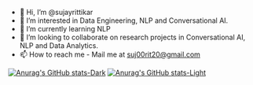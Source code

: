 - 👋 Hi, I’m @sujayrittikar
- 👀 I’m interested in Data Engineering, NLP and Conversational AI.
- 🌱 I’m currently learning NLP
- 💞️ I’m looking to collaborate on research projects in Conversational AI, NLP and Data Analytics.
- 📫 How to reach me - Mail me at suj00rit20@gmail.com

<!---
sujayrittikar/sujayrittikar is a ✨ special ✨ repository because its `README.md` (this file) appears on your GitHub profile.
You can click the Preview link to take a look at your changes.
--->

[![Anurag's GitHub stats-Dark](https://github-readme-stats.vercel.app/api?username=anuraghazra&show_icons=true&theme=dark#gh-dark-mode-only)](https://github.com/anuraghazra/github-readme-stats#gh-dark-mode-only)
[![Anurag's GitHub stats-Light](https://github-readme-stats.vercel.app/api?username=anuraghazra&show_icons=true&theme=default#gh-light-mode-only)](https://github.com/anuraghazra/github-readme-stats#gh-light-mode-only)

